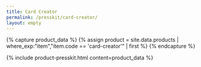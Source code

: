```yaml
---
title: Card Creator
permalink: /presskit/card-creator/
layout: empty
---
```


{% capture product_data %}
  {% assign product = site.data.products | where_exp:"item","item.code == 'card-creator'" | first %}
{% endcapture %}

{% include product-presskit.html content=product_data %}